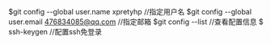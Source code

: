 $git config --global user.name xpretyhp     //指定用户名
$git config --global user.email 476834085@qq.com    //指定邮箱
$git config --list  //查看配置信息
$ ssh-keygen    //配置ssh免登录